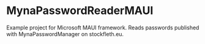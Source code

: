 # MynaPasswordReaderMAUI
Example project for Microsoft MAUI framework. Reads passwords published with MynaPasswordManager on stockfleth.eu.
